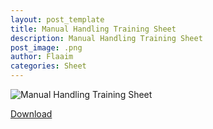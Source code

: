 ```yaml
---
layout: post_template
title: Manual Handling Training Sheet
description: Manual Handling Training Sheet
post_image: .png
author: Flaaim
categories: Sheet
---
```




![Manual Handling Training Sheet](https://safetyworkblog.com/assets/img/Manual-Handling-Training-Sheet.png)


[Download](https://safetyworkblog.com/assets/template/Manual-Handling-Training-Sheet.pdf)
